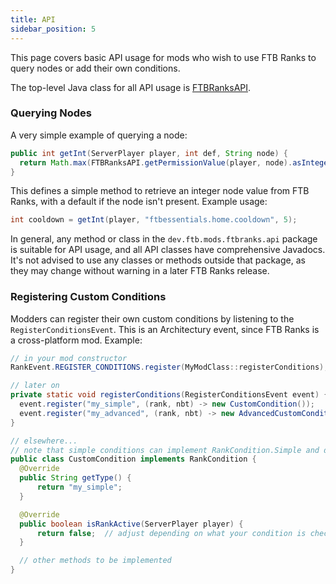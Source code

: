 ```yaml
---
title: API
sidebar_position: 5
---
```


This page covers basic API usage for mods who wish to use FTB Ranks to query nodes or add their own conditions.

The top-level Java class for all API usage is [FTBRanksAPI](https://github.com/FTBTeam/FTB-Ranks/blob/1.20.1/main/common/src/main/java/dev/ftb/mods/ftbranks/api/FTBRanksAPI.java).

### Querying Nodes
A very simple example of querying a node:

```java
public int getInt(ServerPlayer player, int def, String node) {
  return Math.max(FTBRanksAPI.getPermissionValue(player, node).asInteger().orElse(def), 0);
}
```

This defines a simple method to retrieve an integer node value from FTB Ranks, with a default if the node isn't present. Example usage:

```java
int cooldown = getInt(player, "ftbessentials.home.cooldown", 5);
```

In general, any method or class in the `dev.ftb.mods.ftbranks.api` package is suitable for API usage, and all API classes have comprehensive Javadocs. It's not advised to use any classes or methods outside that package, as they may change without warning in a later FTB Ranks release.

### Registering Custom Conditions

Modders can register their own custom conditions by listening to the `RegisterConditionsEvent`. This is an Architectury event, since FTB Ranks is a cross-platform mod. Example:

```java
// in your mod constructor
RankEvent.REGISTER_CONDITIONS.register(MyModClass::registerConditions);

// later on
private static void registerConditions(RegisterConditionsEvent event) {
  event.register("my_simple", (rank, nbt) -> new CustomCondition());
  event.register("my_advanced", (rank, nbt) -> new AdvancedCustomCondition(nbt));
}

// elsewhere...
// note that simple conditions can implement RankCondition.Simple and don't need to do any serialization/deserialization
public class CustomCondition implements RankCondition {
  @Override
  public String getType() {
      return "my_simple";
  }

  @Override
  public boolean isRankActive(ServerPlayer player) {
      return false;  // adjust depending on what your condition is checking for
  }

  // other methods to be implemented
}
```
